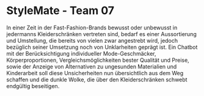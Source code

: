 # StyleMate - Team 07 

In einer Zeit in der Fast-Fashion-Brands bewusst oder unbewusst in jedermanns Kleiderschränken vertreten sind, bedarf es einer Aussortierung und Umstellung, die bereits von vielen zwar angestrebt wird, jedoch bezüglich seiner Umsetzung noch von Unklarheiten geprägt ist. Ein Chatbot mit der Berücksichtigung individueller Mode-Geschmäcker, Körperproportionen, Vergleichsmöglichkeiten bester Qualität und Preise, sowie der Anzeige von Alternativen zu ungesunden Materialien und Kinderarbeit soll diese Unsicherheiten nun übersichtlich aus dem Weg schaffen und die dunkle Wolke, die über den Kleiderschränken schwebt endgültig beseitigen.
